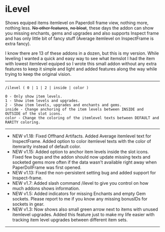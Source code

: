 # iLevel

Shows equiped items itemlevel on Paperdoll frame view, nothing more, nothing less. ~~No other features~~, ~~no bloat~~, these days the addon can show you missing enchants, gems and upgrades and also supports Inspect frame and has only little bit of fancy stuff (Average itemlevel on InspectFrame is extra fancy).

I know there are 13 of these addons in a dozen, but this is my version. While leveling I wanted a quick and easy way to see what itemslot I had the item with lowest itemlevel equiped so I wrote this small addon without any extra features to keep it simple and light and added features along the way while trying to keep the original vision.

---

```
/ilevel ( 0 | 1 | 2 | inside | color )

0 - Only show item levels.
1 - Show item levels and upgrades.
2 - Show item levels, upgrades and enchants and gems.
inside - Change anchoring of the item levels between INSIDE and OUTSIDE of the slot icons.
color - Change the coloring of the itemlevel texts between DEFAULT and RARITY coloring.
```

---

* NEW v1.18: Fixed Offhand Artifacts. Added Average itemlevel text for InspectFrame. Added option to color itemlevel texts with the color of itemrarity instead of default color.
* NEW v1.15: Added option to anchor item levels inside the slot icons. Fixed few bugs and the addon should now update missing texts and socketed gems more often if the data wasn't available right away when PaperDollFrame was first opened.
* NEW v1.13: Fixed the non-persistent setting bug and added support for Inspect-frame.
* NEW v1.7: Added slash command /ilevel to give you control on how much addons shows information.
* NEW v1.5: Added indicators for missing Enchants and empty Gem sockets. Please report to me if you know any missing bonusIDs for sockets in gear.
* NEW v1.3: Now shows also small green arrow next to items with unused itemlevel upgrades. Added this feature just to make my life easier with tracking item level upgrades between different item sets.

---